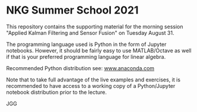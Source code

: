 # NKG Summer School 2021

This repository contains the supporting material for the morning session "Applied Kalman Filtering and Sensor Fusion" on Tuesday August 31.

The programming language used is Python in the form of Jupyter notebooks. However, it should be fairly easy to use MATLAB/Octave as well if that is your preferred programming language for linear algebra.

Recommended Python distribution see: www.anaconda.com

Note that to take full advantage of the live examples and exercises, it is recommended to have access to a working copy of a Python/Jupyter notebook distribution prior to the lecture.

JGG
